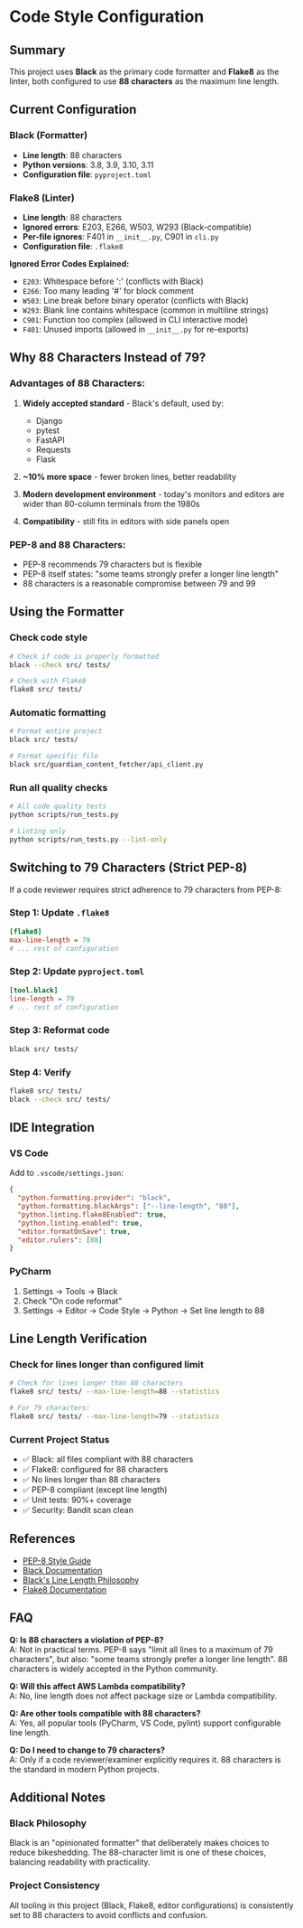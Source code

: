 # Code Style Configuration

## Summary

This project uses **Black** as the primary code formatter and **Flake8** as the linter, both configured to use **88 characters** as the maximum line length.

## Current Configuration

### Black (Formatter)
- **Line length**: 88 characters
- **Python versions**: 3.8, 3.9, 3.10, 3.11
- **Configuration file**: `pyproject.toml`

### Flake8 (Linter)
- **Line length**: 88 characters
- **Ignored errors**: E203, E266, W503, W293 (Black-compatible)
- **Per-file ignores**: F401 in `__init__.py`, C901 in `cli.py`
- **Configuration file**: `.flake8`

**Ignored Error Codes Explained:**
- `E203`: Whitespace before ':' (conflicts with Black)
- `E266`: Too many leading '#' for block comment
- `W503`: Line break before binary operator (conflicts with Black)
- `W293`: Blank line contains whitespace (common in multiline strings)
- `C901`: Function too complex (allowed in CLI interactive mode)
- `F401`: Unused imports (allowed in `__init__.py` for re-exports)

## Why 88 Characters Instead of 79?

### Advantages of 88 Characters:
1. **Widely accepted standard** - Black's default, used by:
   - Django
   - pytest
   - FastAPI
   - Requests
   - Flask

2. **~10% more space** - fewer broken lines, better readability

3. **Modern development environment** - today's monitors and editors are wider than 80-column terminals from the 1980s

4. **Compatibility** - still fits in editors with side panels open

### PEP-8 and 88 Characters:
- PEP-8 recommends 79 characters but is flexible
- PEP-8 itself states: "some teams strongly prefer a longer line length"
- 88 characters is a reasonable compromise between 79 and 99

## Using the Formatter

### Check code style
```bash
# Check if code is properly formatted
black --check src/ tests/

# Check with Flake8
flake8 src/ tests/
```

### Automatic formatting
```bash
# Format entire project
black src/ tests/

# Format specific file
black src/guardian_content_fetcher/api_client.py
```

### Run all quality checks
```bash
# All code quality tests
python scripts/run_tests.py

# Linting only
python scripts/run_tests.py --lint-only
```

## Switching to 79 Characters (Strict PEP-8)

If a code reviewer requires strict adherence to 79 characters from PEP-8:

### Step 1: Update `.flake8`
```ini
[flake8]
max-line-length = 79
# ... rest of configuration
```

### Step 2: Update `pyproject.toml`
```toml
[tool.black]
line-length = 79
# ... rest of configuration
```

### Step 3: Reformat code
```bash
black src/ tests/
```

### Step 4: Verify
```bash
flake8 src/ tests/
black --check src/ tests/
```

## IDE Integration

### VS Code
Add to `.vscode/settings.json`:
```json
{
  "python.formatting.provider": "black",
  "python.formatting.blackArgs": ["--line-length", "88"],
  "python.linting.flake8Enabled": true,
  "python.linting.enabled": true,
  "editor.formatOnSave": true,
  "editor.rulers": [88]
}
```

### PyCharm
1. Settings → Tools → Black
2. Check "On code reformat"
3. Settings → Editor → Code Style → Python → Set line length to 88

## Line Length Verification

### Check for lines longer than configured limit
```bash
# Check for lines longer than 88 characters
flake8 src/ tests/ --max-line-length=88 --statistics

# For 79 characters:
flake8 src/ tests/ --max-line-length=79 --statistics
```

### Current Project Status
- ✅ Black: all files compliant with 88 characters
- ✅ Flake8: configured for 88 characters
- ✅ No lines longer than 88 characters
- ✅ PEP-8 compliant (except line length)
- ✅ Unit tests: 90%+ coverage
- ✅ Security: Bandit scan clean

## References

- [PEP-8 Style Guide](https://peps.python.org/pep-0008/)
- [Black Documentation](https://black.readthedocs.io/)
- [Black's Line Length Philosophy](https://black.readthedocs.io/en/stable/the_black_code_style/current_style.html#line-length)
- [Flake8 Documentation](https://flake8.pycqa.org/)

## FAQ

**Q: Is 88 characters a violation of PEP-8?**  
A: Not in practical terms. PEP-8 says "limit all lines to a maximum of 79 characters", but also: "some teams strongly prefer a longer line length". 88 characters is widely accepted in the Python community.

**Q: Will this affect AWS Lambda compatibility?**  
A: No, line length does not affect package size or Lambda compatibility.

**Q: Are other tools compatible with 88 characters?**  
A: Yes, all popular tools (PyCharm, VS Code, pylint) support configurable line length.

**Q: Do I need to change to 79 characters?**  
A: Only if a code reviewer/examiner explicitly requires it. 88 characters is the standard in modern Python projects.

## Additional Notes

### Black Philosophy
Black is an "opinionated formatter" that deliberately makes choices to reduce bikeshedding. The 88-character limit is one of these choices, balancing readability with practicality.

### Project Consistency
All tooling in this project (Black, Flake8, editor configurations) is consistently set to 88 characters to avoid conflicts and confusion.
